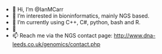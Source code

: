 - 👋 Hi, I’m @IanMCarr
- 👀 I’m interested in bioninformatics, mainly NGS based.
- 🌱 I’m currently using C++, C#, python, bash and R.
- 💞
- 📫 Reach me via the NGS contact page: http://www.dna-leeds.co.uk/genomics/contact.php

<!---
IanMCarr/IanMCarr is a ✨ special ✨ repository because its `README.md` (this file) appears on your GitHub profile.
You can click the Preview link to take a look at your changes.
--->
